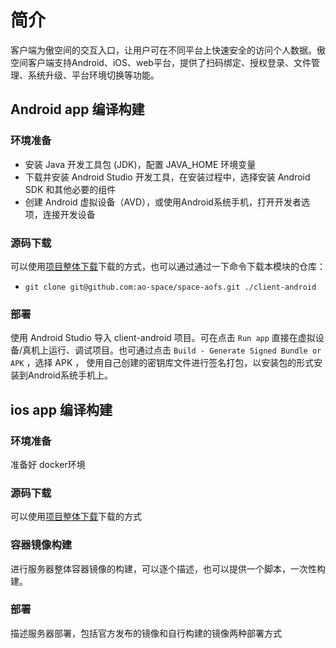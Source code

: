 # 简介

客户端为傲空间的交互入口，让用户可在不同平台上快速安全的访问个人数据。傲空间客户端支持Android、iOS、web平台，提供了扫码绑定、授权登录、文件管理、系统升级、平台环境切换等功能。

## Android app 编译构建

### 环境准备

* 安装 Java 开发工具包 (JDK)，配置 JAVA_HOME 环境变量
* 下载并安装 Android Studio 开发工具，在安装过程中，选择安装 Android SDK 和其他必要的组件
* 创建 Android 虚拟设备（AVD），或使用Android系统手机，打开开发者选项，连接开发设备

### 源码下载

可以使用[项目整体下载](xxx)下载的方式，也可以通过通过一下命令下载本模块的仓库：

* `git clone git@github.com:ao-space/space-aofs.git ./client-android`

### 部署

使用 Android Studio 导入 client-android 项目。可在点击 `Run app` 直接在虚拟设备/真机上运行、调试项目。也可通过点击 `Build - Generate Signed Bundle or APK` ，选择 APK ， 使用自己创建的密钥库文件进行签名打包，以安装包的形式安装到Android系统手机上。

## ios app 编译构建

### 环境准备

准备好 docker环境

### 源码下载

可以使用[项目整体下载](xxx)下载的方式

### 容器镜像构建

进行服务器整体容器镜像的构建，可以逐个描述，也可以提供一个脚本，一次性构建。

### 部署

描述服务器部署，包括官方发布的镜像和自行构建的镜像两种部署方式
